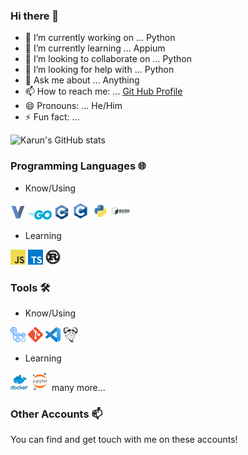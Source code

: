 ### Hi there 👋

- 🔭 I’m currently working on ... Python
- 🌱 I’m currently learning ... Appium
- 👯 I’m looking to collaborate on ... Python
- 🤔 I’m looking for help with ... Python
- 💬 Ask me about ... Anything
- 📫 How to reach me: ... [Git Hub Profile](https://github.com/karunakarhv)
- 😄 Pronouns: ... He/Him
- ⚡ Fun fact: ...

![Karun's GitHub stats](https://github-readme-stats.vercel.app/api?username=karunakarhv&show_icons=true&theme=radical)

### Programming Languages 🌐

- Know/Using

[<img src="https://raw.githubusercontent.com/github/explore/cfd26557025b2ccaa2d3d25f3e518e29ebea05c5/topics/v/v.png" alt="v logo" width="24">](https://vlang.io/) [<img src="https://raw.githubusercontent.com/karunakarhv/karunakarhv/master/img/golang.png" alt="go logo" width="38">](https://golang.org/)
[<img src="https://raw.githubusercontent.com/github/explore/80688e429a7d4ef2fca1e82350fe8e3517d3494d/topics/cpp/cpp.png" alt="cpp logo" width="24">](https://isocpp.org/)
[<img src="https://raw.githubusercontent.com/github/explore/80688e429a7d4ef2fca1e82350fe8e3517d3494d/topics/c/c.png" alt="c logo" width="28">](http://www.open-std.org/jtc1/sc22/wg14/)
[<img src="https://raw.githubusercontent.com/github/explore/80688e429a7d4ef2fca1e82350fe8e3517d3494d/topics/python/python.png" alt="python logo" width="28">](https://www.python.org/)
[<img src="https://raw.githubusercontent.com/github/explore/80688e429a7d4ef2fca1e82350fe8e3517d3494d/topics/bash/bash.png" alt="bash logo" width="28">](https://www.gnu.org/software/bash/)

- Learning

[<img src="https://raw.githubusercontent.com/github/explore/80688e429a7d4ef2fca1e82350fe8e3517d3494d/topics/javascript/javascript.png" alt="js logo" width="24">](https://developer.mozilla.org/en-US/docs/Web/JavaScript)
[<img src="https://raw.githubusercontent.com/github/explore/80688e429a7d4ef2fca1e82350fe8e3517d3494d/topics/typescript/typescript.png" alt="ts logo" width="24">](https://www.typescriptlang.org/)
[<img src="https://raw.githubusercontent.com/github/explore/80688e429a7d4ef2fca1e82350fe8e3517d3494d/topics/rust/rust.png" alt="rust logo" width="24">](https://www.rust-lang.org/)

### Tools 🛠️

- Know/Using

[<img src="https://raw.githubusercontent.com/karunakarhv/karunakarhv/master/img/actions.png" alt="actions logo" width="24">](https://github.com/features/actions)
[<img src="https://raw.githubusercontent.com/karunakarhv/karunakarhv/master/img/git.png" alt="git logo" width="24">](https://git-scm.com/)
[<img src="https://raw.githubusercontent.com/karunakarhv/karunakarhv/master/img/vscode.png" alt="vscode logo" width="24">](https://code.visualstudio.com/)
[<img src="https://raw.githubusercontent.com/karunakarhv/karunakarhv/master/img/gnu_make.png" alt="gnu make logo" width="24">](https://www.gnu.org/software/make/manual/make.html)

- Learning

[<img src="https://raw.githubusercontent.com/github/explore/80688e429a7d4ef2fca1e82350fe8e3517d3494d/topics/docker/docker.png" alt="docker logo" width="28">](https://www.docker.com/)
[<img src="https://raw.githubusercontent.com/karunakarhv/karunakarhv/master/img/jupyter_notebook.png" alt="jupyter notebook logo" width="30">](https://jupyter.org/)
many more...

### Other Accounts 📫

You can find and get touch with me on these accounts!
